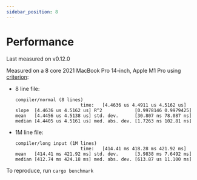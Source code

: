 ```yaml
---
sidebar_position: 8
---
```


# Performance

Last measured on v0.12.0

Measured on a 8 core 2021 MacBook Pro 14-inch, Apple M1 Pro using [criterion](https://github.com/bheisler/criterion.rs):

- 8 line file:
  ```
  compiler/normal (8 lines)                                                                               
                          time:   [4.4636 us 4.4911 us 4.5162 us]
  slope  [4.4636 us 4.5162 us] R^2            [0.9978146 0.9979425]
  mean   [4.4456 us 4.5138 us] std. dev.      [30.807 ns 78.087 ns]
  median [4.4405 us 4.5161 us] med. abs. dev. [1.7263 ns 102.81 ns]
  ```

- 1M line file:
  ```
  compiler/long input (1M lines)                                                                          
                          time:   [414.41 ms 418.28 ms 421.92 ms]
  mean   [414.41 ms 421.92 ms] std. dev.      [3.9838 ms 7.6492 ms]
  median [412.74 ms 424.18 ms] med. abs. dev. [613.87 us 11.100 ms]
  ```

To reproduce, run `cargo benchmark`